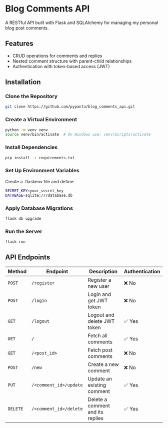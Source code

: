 # Blog Comments API

A RESTful API built with Flask and SQLAlchemy for managing my personal
blog post comments.

## Features

- CRUD operations for comments and replies
- Nested comment structure with parent-child relationships
- Authentication with token-based access (JWT)

## Installation

### Clone the Repository

```sh
git clone https://github.com/pypanta/blog_comments_api.git
```

### Create a Virtual Environment

```sh
python -m venv venv
source venv/bin/activate  # On Windows use: venv\Scripts\activate
```

### Install Dependencies

```sh
pip install -r requirements.txt
```

### Set Up Environment Variables

Create a .flaskenv file and define:

```sh
SECRET_KEY=your_secret_key
DATABASE=sqlite:///database.db
```

### Apply Database Migrations

```sh
flask db upgrade
```

### Run the Server

```sh
flask run
```

## API Endpoints

| Method   | Endpoint                   | Description                       | Authentication |
|----------|----------------------------|-----------------------------------|----------------|
| `POST`   | `/register`                | Register a new user               | ❌ No          |
| `POST`   | `/login`                   | Login and get JWT token           | ❌ No          |
| `GET`    | `/logout`                  | Logout and delete JWT token       | ✅ Yes         |
| `GET`    | `/`                        | Fetch all comments                | ✅ Yes         |
| `GET`    | `/<post_id>`               | Fetch post comments               | ❌ No          |
| `POST`   | `/new`                     | Create a new comment              | ❌ No          |
| `PUT`    | `/<comment_id>/update`     | Update an existing comment        | ✅ Yes         |
| `DELETE` | `/<comment_id>/delete`     | Delete a comment and its replies  | ✅ Yes         |
